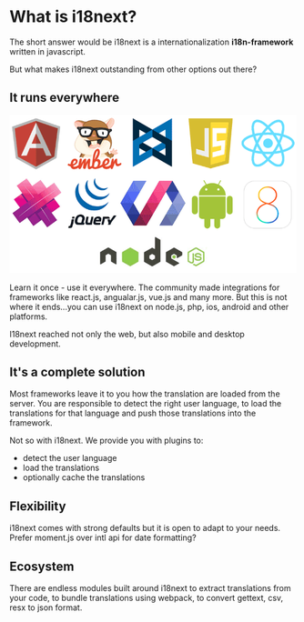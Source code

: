 # What is i18next?

The short answer would be i18next is a internationalization **i18n-framework** written in javascript.

But what makes i18next outstanding from other options out there?

## It runs everywhere

![](/assets/frameworks.png)

Learn it once - use it everywhere. The community made integrations for frameworks like react.js, angualar.js, vue.js and many more. But this is not where it ends...you can use i18next on node.js, php, ios, android and other platforms.

I18next reached not only the web, but also mobile and desktop development.

## It's a complete solution

Most frameworks leave it to you how the translation are loaded from the server. You are responsible to detect the right user language, to load the translations for that language and push those translations into the framework.

Not so with i18next. We provide you with plugins to:

* detect the user language
* load the translations
* optionally cache the translations

## Flexibility

i18next comes with strong defaults but it is open to adapt to your needs. Prefer moment.js over intl api for date formatting?

## Ecosystem

There are endless modules built around i18next to extract translations from your code, to bundle translations using webpack, to convert gettext, csv, resx to json format.





